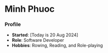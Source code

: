 # Minh Phuoc
### Profile
- **Started**: [Today is 20 Aug 2024]
- **Role**: Software Developer
- **Hobbies**: Rowing, Reading, and Role-playing